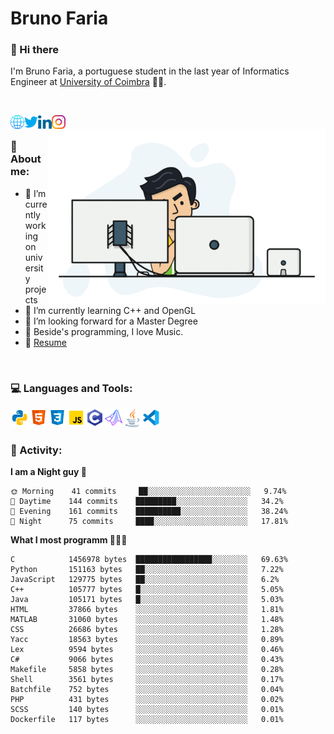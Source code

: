 # Bruno Faria

### 👋 Hi there

I'm Bruno Faria, a portuguese student in the last year of Informatics Engineer at [University of Coimbra](uc.pt/en) 👨‍🎓.

<br/>

[<img align="left" width="22px" alt="Website" src="https://github.com/brunofaria1322/brunofaria1322/blob/master/assets/social/global.svg"/>][website]
[<img align="left" width="22px" alt="Twitter" src="https://github.com/brunofaria1322/brunofaria1322/blob/master/assets/social/twitter.svg"/>][twitter]
[<img align="left" width="22px" alt="LinkedIn" src="https://github.com/brunofaria1322/brunofaria1322/blob/master/assets/social/linkedin.svg"/>][linkedin]
[<img align="left" width="22px" alt="Instagram" src="https://github.com/brunofaria1322/brunofaria1322/blob/master/assets/social/instagram.svg"/>][instagram]

<img align="right" height = "280" alt="GIF" src="https://github.com/brunofaria1322/brunofaria1322/blob/master/assets/animation.gif"/>

<br />

### 📕 About me:

- 🔭 I’m currently working on university projects
- 🌱 I’m currently learning C++ and OpenGL
- 💼 I’m looking forward for a Master Degree
- 💙 Beside's programming, I love Music.
- 📝 [Resume](https://en.wikipedia.org/wiki/HTTP_404)


<br />

### 💻 Languages and Tools:

<img align="left" width="30px" alt= "Python" src="https://github.com/brunofaria1322/brunofaria1322/blob/master/assets/skills/python.svg"/>
<img align="left" width="30px" alt= "Html5" src="https://github.com/brunofaria1322/brunofaria1322/blob/master/assets/skills/html5.svg"/>
<img align="left" width="30px" alt= "Css3" src="https://github.com/brunofaria1322/brunofaria1322/blob/master/assets/skills/css3.svg"/>
<img align="left" width="30px" alt= "JavaScript" src="https://github.com/brunofaria1322/brunofaria1322/blob/master/assets/skills/javascript.svg"/>
<img align="left" width="30px" alt= "C" src="https://github.com/brunofaria1322/brunofaria1322/blob/master/assets/skills/c.svg"/>
<img align="left" width="30px" alt= "Matlab" src="https://github.com/brunofaria1322/brunofaria1322/blob/master/assets/skills/matlab.svg"/>
<img align="left" width="30px" alt= "Java" src="https://github.com/brunofaria1322/brunofaria1322/blob/master/assets/skills/java.svg"/>
<img align="left" width="30px" alt= "Visual Studio Code" src="https://github.com/brunofaria1322/brunofaria1322/blob/master/assets/skills/vscode.svg"/>

<br />
<br />

### 🚩 Activity:

<!--START_SECTION:stats-->
**I am a Night guy 🌙** 

```text
🌞 Morning    41 commits     ██░░░░░░░░░░░░░░░░░░░░░░░	9.74% 
🌆 Daytime    144 commits    █████████░░░░░░░░░░░░░░░░	34.2% 
🌃 Evening    161 commits    ██████████░░░░░░░░░░░░░░░	38.24% 
🌙 Night      75 commits     ████░░░░░░░░░░░░░░░░░░░░░	17.81%

```
**What I most programm 👨🏽‍💻** 

```text
C            1456978 bytes  █████████████████░░░░░░░░	69.63% 
Python       151163 bytes   ██░░░░░░░░░░░░░░░░░░░░░░░	7.22% 
JavaScript   129775 bytes   ██░░░░░░░░░░░░░░░░░░░░░░░	6.2% 
C++          105777 bytes   █░░░░░░░░░░░░░░░░░░░░░░░░	5.05% 
Java         105171 bytes   █░░░░░░░░░░░░░░░░░░░░░░░░	5.03% 
HTML         37866 bytes    ░░░░░░░░░░░░░░░░░░░░░░░░░	1.81% 
MATLAB       31060 bytes    ░░░░░░░░░░░░░░░░░░░░░░░░░	1.48% 
CSS          26686 bytes    ░░░░░░░░░░░░░░░░░░░░░░░░░	1.28% 
Yacc         18563 bytes    ░░░░░░░░░░░░░░░░░░░░░░░░░	0.89% 
Lex          9594 bytes     ░░░░░░░░░░░░░░░░░░░░░░░░░	0.46% 
C#           9066 bytes     ░░░░░░░░░░░░░░░░░░░░░░░░░	0.43% 
Makefile     5858 bytes     ░░░░░░░░░░░░░░░░░░░░░░░░░	0.28% 
Shell        3561 bytes     ░░░░░░░░░░░░░░░░░░░░░░░░░	0.17% 
Batchfile    752 bytes      ░░░░░░░░░░░░░░░░░░░░░░░░░	0.04% 
PHP          431 bytes      ░░░░░░░░░░░░░░░░░░░░░░░░░	0.02% 
SCSS         140 bytes      ░░░░░░░░░░░░░░░░░░░░░░░░░	0.01% 
Dockerfile   117 bytes      ░░░░░░░░░░░░░░░░░░░░░░░░░	0.01%
```


<!--END_SECTION:stats-->


[website]: https://brunofaria1322.github.io
[twitter]: https://twitter.com/brunofaria_1322
[instagram]: https://instagram.com/brunofaria_1322
[linkedin]: https://linkedin.com/in/bruno-faria
